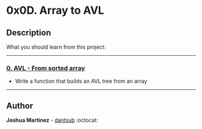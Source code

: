 # 0x0D. Array to AVL

## Description

What you should learn from this project:

---

### [0. AVL - From sorted array](./0-sorted_array_to_avl.c)

* Write a function that builds an AVL tree from an array

---

## Author

**Joshua Martinez** - [dantsub](https://github.com/dantsub) :octocat:
